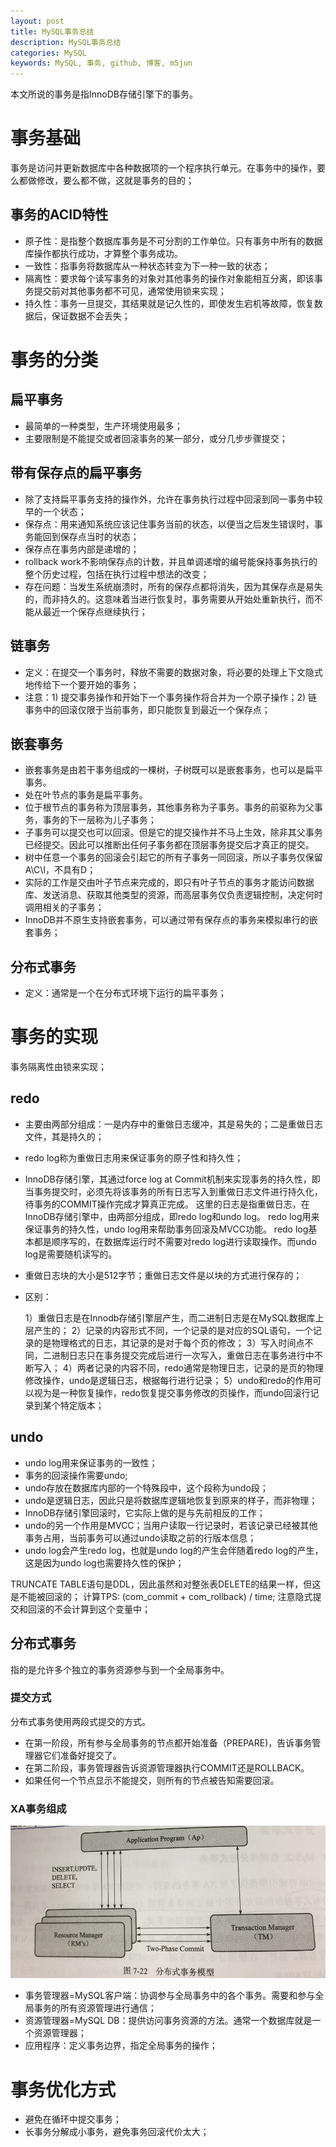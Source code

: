```yaml
---
layout: post
title: MySQL事务总结
description: MySQL事务总结
categories: MySQL
keywords: MySQL, 事务, github, 博客, m5jun
---
```


本文所说的事务是指InnoDB存储引擎下的事务。

# 事务基础

事务是访问并更新数据库中各种数据项的一个程序执行单元。在事务中的操作，要么都做修改，要么都不做，这就是事务的目的；

## 事务的ACID特性

* 原子性：是指整个数据库事务是不可分割的工作单位。只有事务中所有的数据库操作都执行成功，才算整个事务成功。
* 一致性：指事务将数据库从一种状态转变为下一种一致的状态；
* 隔离性：要求每个读写事务的对象对其他事务的操作对象能相互分离，即该事务提交前对其他事务都不可见，通常使用锁来实现；
* 持久性：事务一旦提交，其结果就是记久性的，即使发生宕机等故障，恢复数据后，保证数据不会丢失；

# 事务的分类

## 扁平事务

* 最简单的一种类型，生产环境使用最多；
* 主要限制是不能提交或者回滚事务的某一部分，或分几步步骤提交；

## 带有保存点的扁平事务

* 除了支持扁平事务支持的操作外，允许在事务执行过程中回滚到同一事务中较早的一个状态；
* 保存点：用来通知系统应该记住事务当前的状态，以便当之后发生错误时，事务能回到保存点当时的状态；
* 保存点在事务内部是递增的；
* rollback work不影响保存点的计数，并且单调递增的编号能保持事务执行的整个历史过程，包括在执行过程中想法的改变；
* 存在问题：当发生系统崩溃时，所有的保存点都将消失，因为其保存点是易失的，而非持久的。这意味着当进行恢复时，事务需要从开始处重新执行，而不能从最近一个保存点继续执行；

## 链事务

* 定义：在提交一个事务时，释放不需要的数据对象，将必要的处理上下文隐式地传给下一个要开始的事务；
* 注意：1) 提交事务操作和开始下一个事务操作将合并为一个原子操作；2) 链事务中的回滚仅限于当前事务，即只能恢复到最近一个保存点；

## 嵌套事务

* 嵌套事务是由若干事务组成的一棵树，子树既可以是嵌套事务，也可以是扁平事务。
* 处在叶节点的事务是扁平事务。
* 位于根节点的事务称为顶层事务，其他事务称为子事务。事务的前驱称为父事务，事务的下一层称为儿子事务；
* 子事务可以提交也可以回滚。但是它的提交操作并不马上生效，除非其父事务已经提交。因此可以推断出任何子事务都在顶层事务提交后才真正的提交。
* 树中任意一个事务的回滚会引起它的所有子事务一同回滚，所以子事务仅保留A\C\I，不具有D；
* 实际的工作是交由叶子节点来完成的，即只有叶子节点的事务才能访问数据库、发送消息、获取其他类型的资源，而高层事务仅负责逻辑控制，决定何时调用相关的子事务；
* InnoDB并不原生支持嵌套事务，可以通过带有保存点的事务来模拟串行的嵌套事务；
                    
## 分布式事务

* 定义：通常是一个在分布式环境下运行的扁平事务；

# 事务的实现

事务隔离性由锁来实现；

## redo

* 主要由两部分组成：一是内存中的重做日志缓冲，其是易失的；二是重做日志文件，其是持久的；

* redo log称为重做日志用来保证事务的原子性和持久性；

* InnoDB存储引擎，其通过force log at Commit机制来实现事务的持久性，即当事务提交时，必须先将该事务的所有日志写入到重做日志文件进行持久化，待事务的COMMIT操作完成才算真正完成。
这里的日志是指重做日志，在InnoDB存储引擎中，由两部分组成，即redo log和undo log。
redo log用来保证事务的持久性，undo log用来帮助事务回滚及MVCC功能。
redo log基本都是顺序写的，在数据库运行时不需要对redo log进行读取操作。而undo log是需要随机读写的。

* 重做日志块的大小是512字节；重做日志文件是以块的方式进行保存的；

* 区别：

    1）重做日志是在Innodb存储引擎层产生，而二进制日志是在MySQL数据库上层产生的；
    2）记录的内容形式不同，一个记录的是对应的SQL语句，一个记录的是物理格式的日志，其记录的是对于每个页的修改；
    3）写入时间点不同，二进制日志只在事务提交完成后进行一次写入，重做日志在事务进行中不断写入；
    4）两者记录的内容不同，redo通常是物理日志，记录的是页的物理修改操作，undo是逻辑日志，根据每行进行记录；
    5）undo和redo的作用可以视为是一种恢复操作，redo恢复提交事务修改的页操作，而undo回滚行记录到某个特定版本；
                 
## undo

* undo log用来保证事务的一致性；
* 事务的回滚操作需要undo;
* undo存放在数据库内部的一个特殊段中，这个段称为undo段；
* undo是逻辑日志，因此只是将数据库逻辑地恢复到原来的样子，而非物理；
* InnoDB存储引擎回滚时，它实际上做的是与先前相反的工作；
* undo的另一个作用是MVCC；当用户读取一行记录时，若该记录已经被其他事务占用，当前事务可以通过undo读取之前的行版本信息；
* undo log会产生redo log，也就是undo log的产生会伴随着redo log的产生，这是因为undo log也需要持久性的保护；


TRUNCATE TABLE语句是DDL，因此虽然和对整张表DELETE的结果一样，但这是不能被回滚的；
计算TPS: (com_commit + com_rollback) / time; 注意隐式提交和回滚的不会计算到这个变量中；
    
## 分布式事务

指的是允许多个独立的事务资源参与到一个全局事务中。

### 提交方式

分布式事务使用两段式提交的方式。

* 在第一阶段，所有参与全局事务的节点都开始准备（PREPARE)，告诉事务管理器它们准备好提交了。
* 在第二阶段，事务管理器告诉资源管理器执行COMMIT还是ROLLBACK。
* 如果任何一个节点显示不能提交，则所有的节点被告知需要回滚。

### XA事务组成

![XA事务](/images/posts/mysql/xa.png)

* 事务管理器=MySQL客户端：协调参与全局事务中的各个事务。需要和参与全局事务的所有资源管理进行通信；
* 资源管理器=MySQL DB：提供访问事务资源的方法。通常一个数据库就是一个资源管理器；
* 应用程序：定义事务边界，指定全局事务的操作；
                      
# 事务优化方式

* 避免在循环中提交事务；
* 长事务分解成小事务，避免事务回滚代价太大；
           